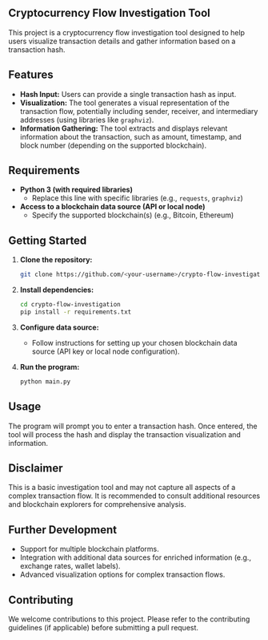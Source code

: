 ## Cryptocurrency Flow Investigation Tool

This project is a cryptocurrency flow investigation tool designed to help users visualize transaction details and gather information based on a transaction hash.

## Features

* **Hash Input:** Users can provide a single transaction hash as input.
* **Visualization:** The tool generates a visual representation of the transaction flow, potentially including sender, receiver, and intermediary addresses (using libraries like `graphviz`).
* **Information Gathering:** The tool extracts and displays relevant information about the transaction, such as amount, timestamp, and block number (depending on the supported blockchain).

## Requirements

* **Python 3 (with required libraries)**
    * Replace this line with specific libraries (e.g., `requests`, `graphviz`)
* **Access to a blockchain data source (API or local node)**
    * Specify the supported blockchain(s) (e.g., Bitcoin, Ethereum)

## Getting Started

1. **Clone the repository:**

   ```bash
   git clone https://github.com/<your-username>/crypto-flow-investigation.git
   ```

2. **Install dependencies:**

   ```bash
   cd crypto-flow-investigation
   pip install -r requirements.txt
   ```

3. **Configure data source:**

   - Follow instructions for setting up your chosen blockchain data source (API key or local node configuration).

4. **Run the program:**

   ```bash
   python main.py
   ```

## Usage

The program will prompt you to enter a transaction hash. Once entered, the tool will process the hash and display the transaction visualization and information.

## Disclaimer

This is a basic investigation tool and may not capture all aspects of a complex transaction flow. It is recommended to consult additional resources and blockchain explorers for comprehensive analysis.

## Further Development

* Support for multiple blockchain platforms.
* Integration with additional data sources for enriched information (e.g., exchange rates, wallet labels).
* Advanced visualization options for complex transaction flows.


## Contributing

We welcome contributions to this project. Please refer to the contributing guidelines (if applicable) before submitting a pull request.
